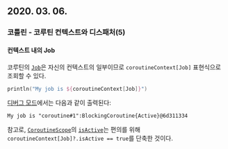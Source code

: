 ## 2020. 03. 06.

### 코틀린 - 코루틴 컨텍스트와 디스패처(5)

#### 컨텍스트 내의 Job

코루틴의 [`Job`][kt-job]은 자신의 컨텍스트의 일부이므로 `coroutineContext[Job]` 표현식으로 조회할 수 있다.

```kotlin
println("My job is ${coroutineContext[Job]}")
```

[디버그 모드][kt-coroutine-debug-mode]에서는 다음과 같이 출력된다:

```
My job is "coroutine#1":BlockingCoroutine{Active}@6d311334
```

참고로, [`CoroutineScope`][kt-coroutine-scope]의 [`isActive`][kt-is-active]는 편의를 위해 `coroutineContext[Job]?.isActive == true`를 단축한 것이다.



[kt-job]: https://kotlin.github.io/kotlinx.coroutines/kotlinx-coroutines-core/kotlinx.coroutines/-job/index.html
[kt-coroutine-debug-mode]: https://kotlinlang.org/docs/reference/coroutines/coroutine-context-and-dispatchers.html#debugging-coroutines-and-threads
[kt-coroutine-scope]: https://kotlin.github.io/kotlinx.coroutines/kotlinx-coroutines-core/kotlinx.coroutines/-coroutine-scope/index.html
[kt-is-active]: https://kotlin.github.io/kotlinx.coroutines/kotlinx-coroutines-core/kotlinx.coroutines/is-active.html